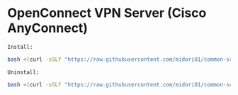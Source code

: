 # OpenConnect VPN Server (Cisco AnyConnect)
`Install:`
```bash
bash <(curl -sSLf "https://raw.githubusercontent.com/midori01/common-scripts/main/ocserv/install.sh")
```
`Uninstall:`
```bash
bash <(curl -sSLf "https://raw.githubusercontent.com/midori01/common-scripts/main/ocserv/install.sh") uninstall
```
